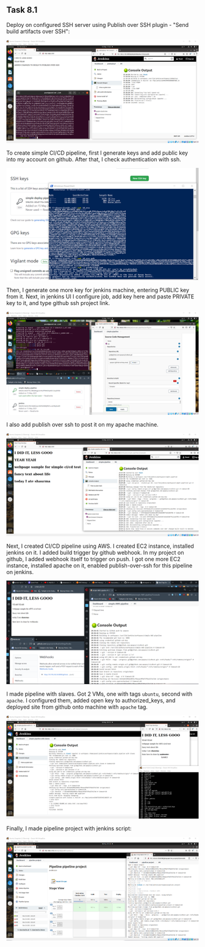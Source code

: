 ## Task 8.1

Deploy on configured SSH server using Publish over SSH plugin - "Send build artifacts over SSH":

<p><img src="./screenshots/publish_over_ssh.png"></p>

To create simple CI/CD pipeline, first I generate keys and add public key into my account on github.
After that, I check authentication with ssh.

<p><img src="./screenshots/simplecicd1.png"></p>

Then, I generate one more key for jenkins machine, entering PUBLIC key from it.
Next, in jenkins UI I configure job, add key here and paste PRIVATE key to it, and type github ssh project link.

<p><img src="./screenshots/simplecicd2.png"></p>

I also add publish over ssh to post it on my apache machine.

<p><img src="./screenshots/simplecicd3.png"></p>

Next, I created CI/CD pipeline using AWS.
I created EC2 instance, installed jenkins on it. I added build trigger by github webhook.
In my project on github, I added webhook itself to trigger on push.
I got one more EC2 instance, installed apache on it, enabled publish-over-ssh for this pipeline on jenkins.

<p><img src="./screenshots/aws_final.png"></p>

I made pipeline with slaves. Got 2 VMs, one with tags `ubuntu`, second with `apache`.
I configured them, added open key to authorized_keys, and deployed site from github onto machine with `apache` tag.

<p><img src="./screenshots/slaves1.png"></p>

Finally, I made pipeline project with jenkins script:

<p><img src="./screenshots/pipeline.png"></p>